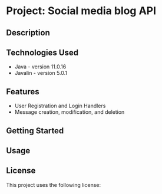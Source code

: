 # Project: Social media blog API

## Description

## Technologies Used
* Java - version 11.0.16
* Javalin - version 5.0.1

## Features
* User Registration and Login Handlers
* Message creation, modification, and deletion

## Getting Started

## Usage

## License
This project uses the following license: 
